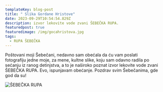 ```yaml
---
templateKey: blog-post
title: " Slika Gordane Hristove"
date: 2023-09-29T10:54:54.829Z
description: izvor lekovite vode zvani ŠEBEČKA RUPA.
featuredpost: true
featuredimage: /img/gocahristova.jpg
tags:
  - RUPA ŠEBEČKA
---
```

Poštovani moji Šebečani, nedavno sam obećala da ću vam poslati fotografiju jedne moje, za mene, kultne slike, koju sam odavno radila po sećanju iz ranog detinjstva, a to je naširoko poznat izvor lekovite vode zvani ŠEBEČKA RUPA. Evo, ispunjavam obećanje. Pozdrav svim Šebečanima, gde god da su!

![ŠEBEČKA RUPA](/img/gocahristova.jpg "izvor lekovite vode zvani ŠEBEČKA RUPA.")